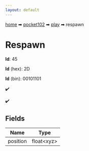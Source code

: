 ```yaml
---
layout: default
---
```


[home](/) ➡ [pocket102](/protocol/pocket102) ➡ [play](/protocol/pocket102/play) ➡ respawn

# Respawn

**Id**: 45

**Id** (hex): 2D

**Id** (bin): 00101101

✔️

✔️

## Fields

Name | Type
---|---
position | float&lt;xyz&gt;

